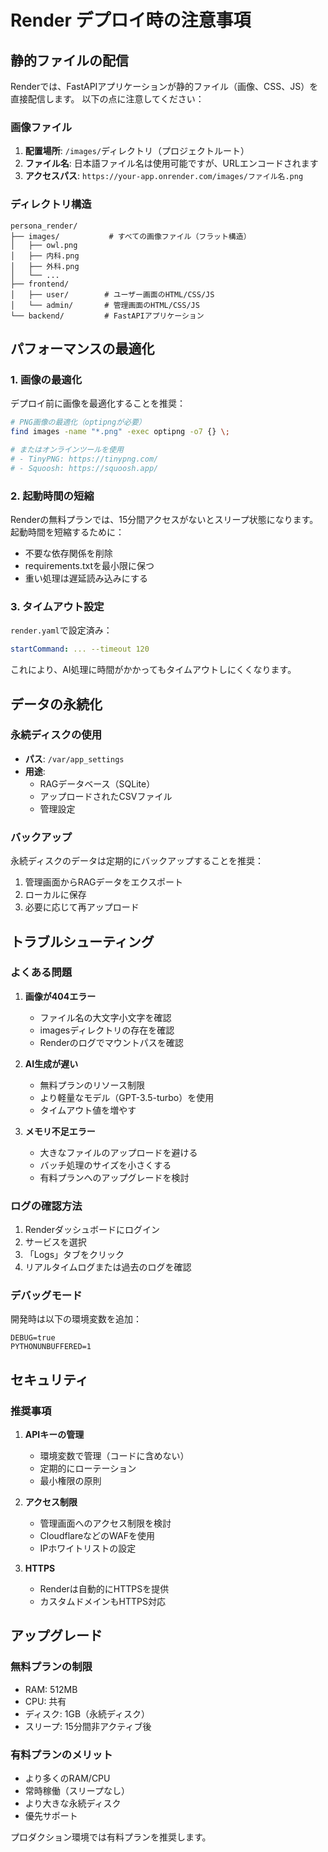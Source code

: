 # Render デプロイ時の注意事項

## 静的ファイルの配信

Renderでは、FastAPIアプリケーションが静的ファイル（画像、CSS、JS）を直接配信します。
以下の点に注意してください：

### 画像ファイル

1. **配置場所**: `/images/`ディレクトリ（プロジェクトルート）
2. **ファイル名**: 日本語ファイル名は使用可能ですが、URLエンコードされます
3. **アクセスパス**: `https://your-app.onrender.com/images/ファイル名.png`

### ディレクトリ構造

```
persona_render/
├── images/           # すべての画像ファイル（フラット構造）
│   ├── owl.png
│   ├── 内科.png
│   ├── 外科.png
│   └── ...
├── frontend/
│   ├── user/        # ユーザー画面のHTML/CSS/JS
│   └── admin/       # 管理画面のHTML/CSS/JS
└── backend/         # FastAPIアプリケーション
```

## パフォーマンスの最適化

### 1. 画像の最適化

デプロイ前に画像を最適化することを推奨：

```bash
# PNG画像の最適化（optipngが必要）
find images -name "*.png" -exec optipng -o7 {} \;

# またはオンラインツールを使用
# - TinyPNG: https://tinypng.com/
# - Squoosh: https://squoosh.app/
```

### 2. 起動時間の短縮

Renderの無料プランでは、15分間アクセスがないとスリープ状態になります。
起動時間を短縮するために：

- 不要な依存関係を削除
- requirements.txtを最小限に保つ
- 重い処理は遅延読み込みにする

### 3. タイムアウト設定

`render.yaml`で設定済み：
```yaml
startCommand: ... --timeout 120
```

これにより、AI処理に時間がかかってもタイムアウトしにくくなります。

## データの永続化

### 永続ディスクの使用

- **パス**: `/var/app_settings`
- **用途**: 
  - RAGデータベース（SQLite）
  - アップロードされたCSVファイル
  - 管理設定

### バックアップ

永続ディスクのデータは定期的にバックアップすることを推奨：

1. 管理画面からRAGデータをエクスポート
2. ローカルに保存
3. 必要に応じて再アップロード

## トラブルシューティング

### よくある問題

1. **画像が404エラー**
   - ファイル名の大文字小文字を確認
   - imagesディレクトリの存在を確認
   - Renderのログでマウントパスを確認

2. **AI生成が遅い**
   - 無料プランのリソース制限
   - より軽量なモデル（GPT-3.5-turbo）を使用
   - タイムアウト値を増やす

3. **メモリ不足エラー**
   - 大きなファイルのアップロードを避ける
   - バッチ処理のサイズを小さくする
   - 有料プランへのアップグレードを検討

### ログの確認方法

1. Renderダッシュボードにログイン
2. サービスを選択
3. 「Logs」タブをクリック
4. リアルタイムログまたは過去のログを確認

### デバッグモード

開発時は以下の環境変数を追加：
```
DEBUG=true
PYTHONUNBUFFERED=1
```

## セキュリティ

### 推奨事項

1. **APIキーの管理**
   - 環境変数で管理（コードに含めない）
   - 定期的にローテーション
   - 最小権限の原則

2. **アクセス制限**
   - 管理画面へのアクセス制限を検討
   - CloudflareなどのWAFを使用
   - IPホワイトリストの設定

3. **HTTPS**
   - Renderは自動的にHTTPSを提供
   - カスタムドメインもHTTPS対応

## アップグレード

### 無料プランの制限

- RAM: 512MB
- CPU: 共有
- ディスク: 1GB（永続ディスク）
- スリープ: 15分間非アクティブ後

### 有料プランのメリット

- より多くのRAM/CPU
- 常時稼働（スリープなし）
- より大きな永続ディスク
- 優先サポート

プロダクション環境では有料プランを推奨します。